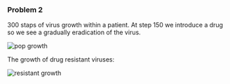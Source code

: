 ### Problem 2

300 staps of virus growth within a patient. At step 150 we introduce a drug so we see a gradually eradication of the virus.

![pop growth](http://dl.dropbox.com/u/31042440/mit-ocw-600/unit-2/population-growth-graph.png)

The growth of drug resistant viruses:

![resistant growth](http://dl.dropbox.com/u/31042440/mit-ocw-600/unit-2/drug-resistant-growth-graph.png)
